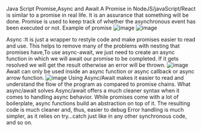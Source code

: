 Java Script Promise,Async and Await
A Promise in NodeJS/javaScript/React is similar to a promise in real life. It is an assurance that something will be done. Promise is used to keep track of whether the asynchronous event has been executed or not.
Example of promise 
![image](https://user-images.githubusercontent.com/98147894/183075927-4912be04-2306-4472-b7fd-0dd90d626a99.png)
![image](https://user-images.githubusercontent.com/98147894/183075966-f9a92a72-5580-43a6-ba04-c2cdc814fa62.png)

Async :It is just a wrapper to restyle code and make promises easier to read and use.
This helps to remove many of the problems with nesting that promises have,To use async-await, we just need to create an async function in which we will await our promise to be completed. If it gets resolved we will get the result otherwise an error will be thrown. 
![image](https://user-images.githubusercontent.com/98147894/183076005-f7822800-bc45-4c88-8d90-e2be930eb629.png)
Await can only be used inside an async function or async callback or async arrow function.
![image](https://user-images.githubusercontent.com/98147894/183076035-27a5d5f7-db98-4cbc-9f4b-be972fa12c36.png)
Using Async/Await makes it easier to read and understand the flow of the program as compared to promise chains.
What async/await solves Async/await offers a much cleaner syntax when it comes to handling async behavior. While promises come with a lot of boilerplate, async functions build an abstraction on top of it.
The resulting code is much cleaner and, thus, easier to debug 
Error handling is much simpler, as it relies on try…catch just like in any other synchronous code, and so on.
